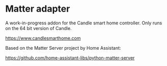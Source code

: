 # Matter adapter

A work-in-progress addon for the Candle smart home controller. Only runs on the 64 bit version of Candle.

https://www.candlesmarthome.com


Based on the Matter Server project by Home Assistant: 

https://github.com/home-assistant-libs/python-matter-server
